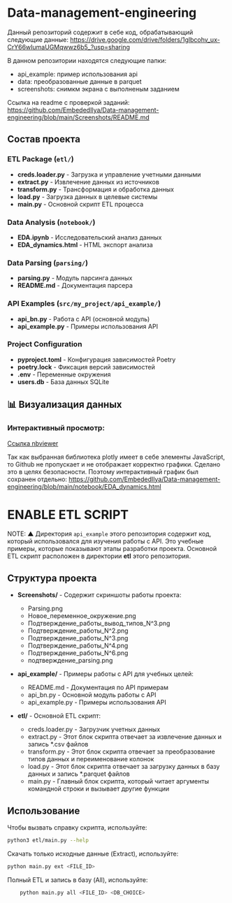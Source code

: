 # Data-management-engineering
Данный репозиторий содержит в себе код, обрабатывающий следующие данные:
https://drive.google.com/drive/folders/1glbcohv_ux-CrY66wIumaUGMqwwz6b5_?usp=sharing

В данном репозитории находятся следующие папки:
- api_example: пример использования api
- data: преобразованные данные в parquet
- screenshots: снимкм экрана с выполненым заданием

Ссылка на readme c проверкой заданий: https://github.com/EmbededIlya/Data-management-engineering/blob/main/Screenshots/README.md


## Состав проекта

### ETL Package (`etl/`)
- **creds.loader.py** - Загрузка и управление учетными данными
- **extract.py** - Извлечение данных из источников
- **transform.py** - Трансформация и обработка данных
- **load.py** - Загрузка данных в целевые системы
- **main.py** - Основной скрипт ETL процесса

### Data Analysis (`notebook/`)
- **EDA.ipynb** - Исследовательский анализ данных
- **EDA_dynamics.html** - HTML экспорт анализа

### Data Parsing (`parsing/`)
- **parsing.py** - Модуль парсинга данных
- **README.md** - Документация парсера

### API Examples (`src/my_project/api_example/`)
- **api_bn.py** - Работа с API (основной модуль)
- **api_example.py** - Примеры использования API

### Project Configuration
- **pyproject.toml** - Конфигурация зависимостей Poetry
- **poetry.lock** - Фиксация версий зависимостей
- **.env** - Переменные окружения
- **users.db** - База данных SQLite

## 📊 Визуализация данных

### Интерактивный просмотр:

[Cсылка nbviewer](https://nbviewer.org/github/EmbededIlya/Data-management-engineering/blob/main/notebook/EDA.ipynb)

Так как выбранная библиотека plotly имеет в себе элементы JavaScript, то Github не пропускает и не отображает корректно графики. Сделано это в целях безопасности.
Поэтому интерактивный график был сохранен отдельно:
https://github.com/EmbededIlya/Data-management-engineering/blob/main/notebook/EDA_dynamics.html

# ENABLE ETL SCRIPT

NOTE: ▲ Директория `api_example` этого репозитория содержит код, который использовался для изучения работы с API. Это учебные примеры, которые показывают этапы разработки проекта. Основной ETL скрипт расположен в директории **etl** этого репозитория.

## Структура проекта

- **Screenshots/** - Содержит скриншоты работы проекта:
  - Parsing.png
  - Новое_переменное_окружение.png
  - Подтверждение_работы_вывод_типов_N^3.png
  - Подтверждение_работы_N^2.png
  - Подтверждение_работы_N^3.png
  - Подтверждение_работы_N^4.png
  - Подтверждение_работы_N^6.png
  - подтверждение_parsing.png

- **api_example/** - Примеры работы с API для учебных целей:
  - README.md - Документация по API примерам
  - api_bn.py - Основной модуль работы с API
  - api_example.py - Примеры использования API

- **etl/** - Основной ETL скрипт:
  - creds.loader.py - Загрузчик учетных данных
  - extract.py - Этот блок скрипта отвечает за извлечение данных и запись *.csv файлов
  - transform.py - Этот блок скрипта отвечает за преобразование типов данных и переименование колонок
  - load.py - Этот блок скрипта отвечает за загрузку данных в базу данных и запись *.parquet файлов
  - main.py - Главный блок скрипта, который читает аргументы командной строки и вызывает другие функции

## Использование

Чтобы вызвать справку скрипта, используйте:

```bash
python3 etl/main.py --help
```
Скачать только исходные данные (Extract), используйте:
```bash
python main.py ext <FILE_ID>
```
Полный ETL и запись в базу (All), используйте:
```bash
    python main.py all <FILE_ID> <DB_CHOICE>